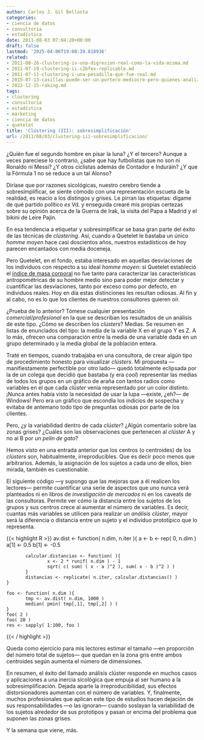 ```yaml
---
author: Carlos J. Gil Bellosta
categories:
- ciencia de datos
- consultoría
- estadística
date: 2011-08-03 07:04:20+00:00
draft: false
lastmod: '2025-04-06T19:00:39.818936'
related:
- 2011-08-26-clustering-iv-una-digresion-real-como-la-vida-misma.md
- 2011-07-19-clustering-ii-c2bfes-replicable.md
- 2011-07-11-clustering-i-una-pesadilla-que-fue-real.md
- 2015-07-13-casillas-puede-ser-un-portero-mediocre-pero-quienes-analizan-sus-numeros-lo-son-aun-mas.md
- 2022-12-15-raking.md
tags:
- clústering
- consultoría
- estadística
- márketing
- ciencia de datos
- quetelet
title: 'Clústering (III): sobresimplificación'
url: /2011/08/03/clustering-iii-sobresimplificacion/
---
```


¿Quién fue el segundo hombre en pisar la luna? ¿Y el tercero? Aunque a veces pareciese lo contrario, ¿sabe que hay futbolistas que no son ni Ronaldo ni Messi? ¿Y otros ciclistas además de Contador e Induráin? ¿Y que la Fórmula 1 no se reduce a un tal Alonso?

Diríase que por razones sicológicas, nuestro cerebro tiende a sobresimplificar, se siente cómodo con una representación escueta de la realidad, es reacio a los distingos y grises. Le pirran las etiquetas: dígame de qué partido político _es_ Vd. y enseguida crearé mis propias certezas sobre su opinión acerca de la Guerra de Irak, la visita del Papa a Madrid y el bikini de Leire Pajín.

En esa tendencia a etiquetar y sobresimplificar se basa gran parte del éxito de las técnicas de _clústering_. Así, cuando a Quetelet le bastaba un único _homme moyen_ hace casi doscientos años, nuestros estadísticos de hoy parecen encantados con media doceneja.

Pero Quetelet, en el fondo, estaba interesado en aquellas desviaciones de los individuos con respecto a su ideal _homme moyen_: si Quetelet estableció el [índice de masa corporal](http://es.wikipedia.org/wiki/%C3%8Dndice_de_masa_corporal) no fue tanto para caracterizar las características antropométricas de su hombre medio sino para poder mejor detectar y cuantificar las desviaciones, tanto por exceso como por defecto, en individuos reales. Hoy en día estas distinciones les resultan odiosas. Al fin y al cabo, no es lo que los clientes de nuestros consultores quieren oír.

¿Prueba de lo anterior? Tómese cualquier presentación _comercial_/_profesional_ en la que se describan los resultados de un análisis de este tipo. ¿Cómo se describen los _clústers_? Medias. Se resumen en listas de enunciados del tipo: la media de la variable X en el grupo Y es Z. A lo más, ofrecen una comparación entre la media de una variable dada en un grupo determinado y la media global de la población entera.

Traté en tiempos, cuando trabajaba en una consultora, de crear algún tipo de procedimiento honesto para visualizar _clústers_. Mi propuesta —manifiestamente perfectible por otro lado— quedó totalmente eclipsada por la de un colega que decidió que bastaba (y era _cool_) representar las medias de todos los grupos en un gráfico de araña con tantos radios como variables en el que cada _clúster_ venía representado por un color distinto. ¡Nunca antes había visto la necesidad de usar la lupa —existe, ¿eh?— de Windows! Pero era un gráfico que escondía los indicios de sospecha y evitaba de antemano todo tipo de preguntas odiosas por parte de los clientes.

Pero, ¿y la variabilidad dentro de cada _clúster_? ¿Algún comentario sobre las zonas grises? ¿Cuáles son las observaciones que pertenecen al _clúster_ A y no al B por _un pelín de gato_?

Hemos visto en una entrada anterior que los centros (o centroides) de los _clústers_ son, habitualmente, irreproducibles. Que es decir poco menos que arbitrarios. Además, la asignación de los sujetos a cada uno de ellos, bien mirada, también es cuestionable.

El siguiente código —y supongo que las mejoras que a él realicen los lectores— permite cuantificar una serie de aspectos que uno nunca verá planteados ni en libros de _investigación de mercados_ ni en los caveats de las consultoras. Permite ver cómo la distancia entre los sujetos de los grupos y sus centros crece al aumentar el número de variables. Es decir, cuantas más variables se utilicen para realizar un _análisis clúster_, mayor será la diferencia o distancia entre un sujeto y el individuo prototípico que lo representa.



{{< highlight R >}}
    av.dist <- function( n.dim, n.iter ){
           a <- b <- rep( 0, n.dim )
           a[1] <- 0.5
           b[1] <- -0.5

           calcular.distancias <- function( ){
                   x <- 2 * runif( n.dim ) - 1
                   sqrt( c( sum( ( x - a )^2 ), sum( x - b )^2 ) )
           }
           distancias <- replicate( n.iter, calcular.distancias() )
    }

    foo <- function( n.dim ){
           tmp <- av.dist( n.dim, 1000 )
           median( pmin( tmp[,1], tmp[,2] ) )
    }
    foo( 2 )
    foo( 20 )
    res <- sapply( 1:100, foo )
{{< / highlight >}}


Queda como ejercicio para mis lectores estimar el tamaño —en proporción del número total de sujetos— que quedan en la zona gris entre ambos centroides según aumenta el número de dimensiones.

En resumen, el éxito del llamado análisis clúster responde en muchos casos y aplicaciones a una inercia sicológica que empuja al ser humano a la sobresimplificación. Dejada aparte la irreproducibilidad, sus efectos distorsionadores aumentan con el número de variables. Y, finalmente, muchos profesionales que aplican este tipo de estudios hacen dejación de sus responsabilidades —o las ignoran— cuando soslayan la variabilidad de los sujetos alrededor de sus prototipos y pasan or encima del problema que suponen las zonas grises.

Y la semana que viene, más.